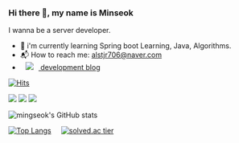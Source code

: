 ### Hi there 👋, my name is Minseok

I wanna be a server developer.
 - 🌱 i'm currently learning Spring boot Learning, Java, Algorithms.
 - 📬 How to reach me: alstjr706@naver.com 
 - <a href="https://velog.io/@mingseok">
    <img src="http://img.shields.io/badge/-Velog-20C997?style=flat&logo=Vector Logo Zone&link=https://velog.io/@hyeming"style="height : auto; margin-left : 10px; margin-right : 10px;"/> development blog

[![Hits](https://hits.seeyoufarm.com/api/count/incr/badge.svg?url=https%3A%2F%2Fgithub.com%2Fmingseok%2Fmingseok.git&count_bg=%23724CDE&title_bg=%23676767&icon=github.svg&icon_color=%23FFFFFF&title=hits&edge_flat=false)](https://hits.seeyoufarm.com)



<img src="https://img.shields.io/badge/Java-007396?style=flat-square&logo=Java&logoColor=white"/></a>
<img src="https://img.shields.io/badge/Spring-6DB33F?style=flat-square&logo=Spring&logoColor=white"/></a>
<img src="https://img.shields.io/badge/Spring Boot-6DB33F?style=flat-square&logo=Spring Boot&logoColor=white"/></a>





![mingseok's GitHub stats](https://github-readme-stats.vercel.app/api?username=mingseok&show_icons=true&theme=buefy-light)


[![Top Langs](https://github-readme-stats.vercel.app/api/top-langs/?username=mingseok&layout=compact&theme=buefy-light&langs_count=10)](https://github.com/anuraghazra/github-readme-stats)
    &nbsp; &nbsp; [![solved.ac tier](http://mazassumnida.wtf/api/v2/generate_badge?boj=alstjr706)](https://solved.ac/alstjr706)


